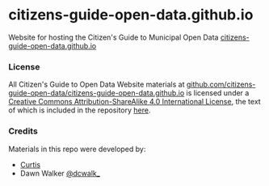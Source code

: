 # citizens-guide-open-data.github.io

Website for hosting the Citizen's Guide to Municipal Open Data [citizens-guide-open-data.github.io](https://citizens-guide-open-data.github.io/)

### License

All <span xmlns:dct="http://purl.org/dc/terms/" property="dct:title">Citizen's Guide to Open Data Website</span> materials at <a xmlns:cc="http://creativecommons.org/ns#" href="https://github.com/citizens-guide-open-data/citizens-guide-open-data.github.io" property="cc:attributionName" rel="cc:attributionURL">github.com/citizens-guide-open-data/citizens-guide-open-data.github.io</a> is licensed under a <a rel="license" href="http://creativecommons.org/licenses/by-sa/4.0/">Creative Commons Attribution-ShareAlike 4.0 International License</a>, the text of which is included in the repository [here](https://github.com/citizens-guide-open-data/citizens-guide-open-data.github.io/blob/master/LICENSE.md).

### Credits

Materials in this repo were developed by:

* [Curtis](http://semaphore.utoronto.ca/people.php?p=248)
* Dawn Walker [@dcwalk_](https://twitter.com/dcwalk_)

